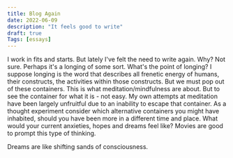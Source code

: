 ```yaml
---
title: Blog Again
date: 2022-06-09
description: "It feels good to write"
draft: true
Tags: [essays]
---
```


I work in fits and starts. But lately I've felt the need to write again. Why? Not sure. Perhaps it's a longing of some sort. What's the point of longing? I suppose longing is the word that describes all frenetic energy of humans, their constructs, the activities within those constructs. But we must pop out of these containers. This is what meditation/mindfulness are about. But to see the container for what it is - not easy. My own attempts at meditation have been largely unfruitful due to an inability to escape that container. 
As a thought experiment consider which alternative containers you might have inhabited, should you have been more in a different time and place. What would your current anxieties, hopes and dreams feel like? Movies are good to prompt this type of thinking. 

Dreams are like shifting sands of consciousness. 